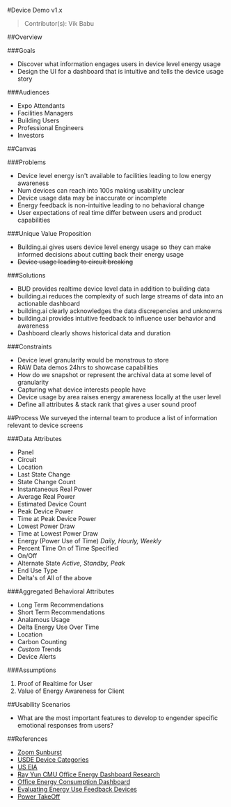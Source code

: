 #Device Demo v1.x

> Contributor(s): Vik Babu

##Overview

###Goals
- Discover what information engages users in device level energy usage
- Design the UI for a dashboard that is intuitive and tells the device usage story

###Audiences
- Expo Attendants
- Facilities Managers
- Building Users
- Professional Engineers
- Investors

##Canvas

###Problems
- Device level energy isn't available to facilities leading to low energy awareness
- Num devices can reach into 100s making usability unclear
- Device usage data may be inaccurate or incomplete
- Energy feedback is non-intuitive leading to no behavioral change
- User expectations of real time differ between users and product capabilities

###Unique Value Proposition
- Building.ai gives users device level energy usage so they can make informed decisions about cutting back their energy usage
- ~~Device usage leading to circuit breaking~~

###Solutions
- BUD provides realtime device level data in addition to building data
- building.ai reduces the complexity of such large streams of data into an actionable dashboard
- building.ai clearly acknowledges the data discrepencies and unknowns
- building.ai provides intuitive feedback to influence user behavior and awareness
- Dashboard clearly shows historical data and duration

###Constraints
- Device level granularity would be monstrous to store
- RAW Data demos 24hrs to showcase capabilities
- How do we snapshot or represent the archival data at some level of granularity
- Capturing what device interests people have
- Device usage by area raises energy awareness locally at the user level
- Define all attributes & stack rank that gives a user sound proof

##Process
We surveyed the internal team to produce a list of information relevant to device screens

###Data Attributes
- Panel
- Circuit
- Location
- Last State Change
- State Change Count
- Instantaneous Real Power
- Average Real Power
- Estimated Device Count
- Peak Device Power
- Time at Peak Device Power
- Lowest Power Draw
- Time at Lowest Power Draw
- Energy (Power Use of Time) *Daily, Hourly, Weekly*
- Percent Time On of Time Specified
- On/Off
- Alternate State *Active, Standby, Peak*
- End Use Type
- Delta's of All of the above

###Aggregated Behavioral Attributes
- Long Term Recommendations
- Short Term Recommendations
- Analamous Usage
- Delta Energy Use Over Time
- Location
- Carbon Counting
- *Custom* Trends
- Device Alerts

###Assumptions
1. Proof of Realtime for User
2. Value of Energy Awareness for Client

##Usability Scenarios
- What are the most important features to develop to engender specific emotional responses from users?

##References
- [Zoom Sunburst](http://bl.ocks.org/mbostock/4348373)
- [USDE Device Categories](http://buildingsdatabook.eren.doe.gov/TableView.aspx?table=3.1.5)
- [US EIA](http://www.eia.gov/consumption/)
- [Ray Yun CMU Office Energy Dashboard Research](http://online.wsj.com/news/articles/SB10001424127887324886704579052883651889864)
- [Office Energy Consumption Dashboard](http://gcn.com/blogs/emerging-tech/2014/07/office-energy-consumption-dashboard.aspx)
- [Evaluating Energy Use Feedback Devices](http://www.ba-pirc.org/media/pdf/2008-HomeEnergy.pdf)
- [Power TakeOff](http://www.powertakeoff.com/solutions/direct-energy-management/real-time-monitoring/)
